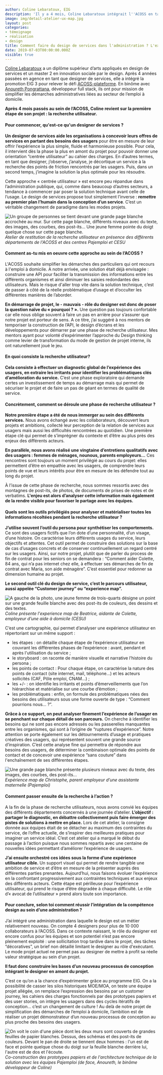 ```yaml
---
author: Coline Lebaratoux, EIG
description: 'Il y a 4 mois, Coline Lebaratoux intégrait l''ACOSS en tant qu''entrepreneure d''intérêt général designer de service. Sa mission, appliquer les méthode du design de service aux démarches des particuliers qui ont recours à l''emploi à domicile. Voici comment elle a mis en oeuvre la première étape de tout projet de design : la recherche utilisateur.'
image: img/detail-atelier-ux-map.jpg
layout: post
categories:
- témoignage
- réalisation
- design
title: Comment faire du design de services dans l'administration ? L'exemple du projet ACOSS-plateforme
date: 2019-07-03T00:00:00.000Z
visible: true
---
```


[Coline Lebaratoux](https://entrepreneur-interet-general.etalab.gouv.fr/communaute/2019/coline-lebaratoux.html) a un diplôme supérieur d’arts appliqués en design de services et un master 2 en innovation sociale par le design. Après 4 années passées en agence en tant que designer de services, elle a intégré la promotion EIG 3 pour relever le défi [ACOSS-plateforme](https://entrepreneur-interet-general.etalab.gouv.fr/defis/2019/acossplateforme.html). En binôme avec [Anoureth Pongrattana](https://entrepreneur-interet-general.etalab.gouv.fr/communaute/2019/anoureth-pongrattana.html), développeur full stack, ils ont pour mission de simplifier les démarches administratives liées au secteur de l’emploi à domicile. 

**Après 4 mois passés au sein de l’ACOSS, Coline revient sur la première étape de son projet : la recherche utilisateur.**


#### Pour commencer, qu'est-ce qu'un designer de services ? 

**Un designer de services aide les organisations à concevoir leurs offres de services en partant des besoins des usagers** pour être en mesure de leur offrir l’expérience la plus simple, fluide et harmonieuse possible. Pour cela, il intervient dès la phase la plus en amont du projet pour pouvoir donner une orientation “centrée utilisateur” au cahier des charges. 
En d’autres termes, en tant que designer, j’observe, j’analyse, je décortique un service à la recherche des points de friction rencontrés par les usagers. Puis, dans un second temps, j’imagine la solution la plus optimale pour les résoudre.

Cette approche « centrée utilisateur » est encore peu répandue dans l’administration publique, qui, comme dans beaucoup d’autres secteurs, a tendance à commencer par poser la solution technique avant celle de l’usage. Le design de services propose tout simplement l’inverse : **remettre au premier plan l’humain dans la conception d’un service**. C’est un véritable changement de paradigme dans les modes projets. 

![Un groupe de personnes se tient devant une grande page blanche accrochée au mur. Sur cette page blanche, différents niveaux avec du texte, des images, des courbes, des post-its... Une jeune femme pointe du doigt quelque chose sur cette page blanche.](/img/blog/atelier-ux-map.jpg)_Atelier de restitution de la recherche utilisateur en présence des différents départements de l'ACOSS et des centres Pajemploi et CESU_

#### Comment as-tu mis en oeuvre cette approche au sein de l’ACOSS ? 

L'ACOSS souhaite simplifier les démarches des particuliers qui ont recours à l'emploi à domicile. A notre arrivée, une solution était déjà envisagée : construire une API pour faciliter la transmission des informations entre les différents organismes et ainsi diminuer les saisies redondantes des utilisateurs. Mais le risque d'aller trop vite dans la solution technique, c’est de passer à côté de la réelle problématique d’usage et d’occulter les différentes manières de l’aborder. 

**En démarrage de projet, le - mauvais - rôle du designer est donc de poser la question naïve du « pourquoi ? ».**  Une question pas toujours confortable car elle nous oblige souvent à faire un pas en arrière pour s’assurer que notre projet est porteur de sens. A ce titre, j’ai suggéré à nos mentors de temporiser la construction de l’API, le design d’écrans et les développements pour démarrer par une phase de recherche utilisateur. 
Mes mentors ayant pour volonté d’expérimenter l’approche du Design thinking comme levier de transformation du mode de gestion de projet interne, ils ont naturellement joué le jeu.


#### En quoi consiste la recherche utilisateur? 

**Cela consiste à effectuer un diagnostic global de l’expérience des usagers, en extraire les irritants pour identifier les problématiques clés d’amélioration du service.** 
C’est une phase exploratoire qui demande certes un investissement de temps au démarrage mais qui permet de sécuriser le projet et de faire un pas de géant en termes de qualité de service.


#### Concrètement, comment se déroule une phase de recherche utilisateur ?

**Notre première étape a été de nous immerger au sein des différents services.** Nous avons échangé avec les collaborateurs, découvert leurs projets et ambitions, collecté leur perception de la relation de services aux usagers mais aussi les difficultés rencontrées au quotidien. Une première étape clé qui permet de s’imprégner du contexte et d’être au plus près des enjeux des différents acteurs. 

**En parallèle, nous avons réalisé une vingtaine d’entretiens qualitatifs avec des usagers : femmes de ménages, nounous, parents employeurs...** Ces rencontres sont toujours un moment privilégié au cours du projet: elles permettent d’être en empathie avec les usagers, de comprendre leurs points de vue et leurs intérêts pour être en mesure de les défendre tout au long du projet. 

À l’issue de cette phase de recherche, nous sommes ressortis avec des montagnes de post-its, de photos, de documents de prises de notes et de verbatims. **L'enjeu est alors d’analyser cette information mais également de la rendre visible pour favoriser le partage avec les équipes.** 


#### Quels sont les outils privilégiés pour analyser et matérialiser toutes les informations récoltées pendant la recherche utilisateur ? 

**J’utilise souvent l’outil du persona pour synthétiser les comportements.** Ce sont des usagers fictifs que l’on dote d’une personnalité, d’un visage, d’une histoire. On caractérise leurs différents usages du service, leurs objectifs et attentes. Cet outil permet de construire des solutions sur la base de cas d’usages concrets et de conserver continuellement un regard centré sur les usagers. Ainsi, sur notre projet, plutôt que de parler du process de fin de contrat pour les seniors on se demandera : “Comment aider Colette, 84 ans, qui n’a pas internet chez elle, à effectuer ses démarches de fin de contrat avec Maria, son aide ménagère”. C’est essentiel pour redonner sa dimension humaine au projet. 

**Le second outil clé du design de service, c’est le parcours utilisateur, aussi appelée “Customer journey” ou “experience map”.** 

![A gauche de la photo, une jeune femme de trois-quarts désigne un point sur une grande feuille blanche avec des post-its de couleurs, des dessins et des textes.](/img/blog/detail-atelier-ux-map.jpg)_Coline présente l'experience map de Beatrice, aidante de Colette, employeur d’une aide à domicile (CESU)_

C’est une cartographie, qui permet d’analyser une expérience utilisateur en répertoriant sur un même support : 
- les étapes : on détaille chaque étape de l’expérience utilisateur en couvrant les différentes phases de l’expérience : avant, pendant et après l'utilisation du service ;
- le storyboard : on raconte de manière visuelle et narrative l’histoire du persona ;
- les points de contact : Pour chaque étape, on caractérise la nature des points de contact (site internet, mail, téléphone…) et les acteurs sollicités (CAF, Pôle emploi, CNAM…) ;
- les +/- : on identifie les irritants et points d’émerveillements que l’on hiérarchise et matérialise sur une courbe d’émotion ;
- les problématiques : enfin, on formule des problématiques nées des besoins des utilisateurs sous une forme ouverte de type : “Comment pourrions nous… ?”.

**Grâce à ce support, on peut analyser finement l’expérience de l’usager en se penchant sur chaque détail de son parcours.** On cherche à identifier les besoins qui ne sont pas encore adressés ou les passerelles manquantes entre les organismes, qui sont à l’origine de “ruptures d’expérience”. Notre attention se porte également sur les détournements d’usage et pratiques créatives des usagers, qui représentent souvent une grande source d’inspiration. 
C’est cette analyse fine qui permettra de répondre aux besoins des usagers, de déterminer la combinaison optimale des points de contact et de concevoir une expérience “sans couture” dans l'enchaînement de ses différentes étapes. 

![Une grande page blanche présente plusieurs niveaux avec du texte, des images, des courbes, des post-its...](/img/blog/ux-map-christophe.jpg)_Expérience map de Christophe, parent employeur d’une assistante maternelle (Pajemploi)_

#### Comment passer ensuite de la recherche à l’action ? 

A la fin de la phase de recherche utilisateurs, nous avons convié les équipes des différents départements concernés à une journée d’atelier. **L’objectif : partager le diagnostic, en débattre collectivement puis faire émerger des pistes de solutions à mettre en place.** Lors de cet atelier, la consigne donnée aux équipes était de se détacher au maximum des contraintes du service, de l’offre actuelle, de s’inspirer des meilleures pratiques pour imaginer un service idéal. C’est cet atelier qui a marqué le début du passage à l’action puisque nous sommes repartis avec une centaine de nouvelles idées permettant d’améliorer l’expérience de usagers.

**J’ai ensuite orchestré ces idées sous la forme d’une expérience utilisateur cible.** Un support visuel qui permet de rendre tangible une ambition de service et d’être en mesure de la présenter auprès des différentes parties prenantes. 
Aujourd’hui, nous faisons évoluer l’expérience en la confrontant progressivement aux contraintes techniques et aux enjeux des différents acteurs. Cette étape est périlleuse pour l’expérience utilisateur, qui prend le risque d’être dégradée à chaque difficulté. Le rôle d’« avocat de l’utilisateur » prend alors toute son importance.


#### Pour conclure, selon toi comment réussir l’intégration de la compétence design au sein d’une administration ? 

J’ai intégré une administration dans laquelle le design est un métier relativement nouveau. On compte 4 designers pour plus de 10 000 collaborateurs à l’ACOSS. 
Dans ce contexte naissant, le rôle du designer est encore confus pour les équipes et son potentiel n’est pas encore pleinement exploité : une sollicitation trop tardive dans le projet, des tâches “décoratives”, un brief non détaillé limitant le designer au rôle d'exécutant. 
Le mode projet actuel ne permet pas au designer de mettre à profit sa réelle valeur stratégique au sein d’un projet. 

**Il faut donc construire les bases d’un nouveau processus de conception intégrant le designer en amont du projet.** 

C’est ce qu’on a la chance d’expérimenter grâce au programme EIG. On a la possibilité de casser les silos historiques MOE/MOA, on teste une équipe projet allégée, on remplace l’expression des besoins par un customer journey, les cahiers des charges fonctionnels par des prototypes papiers et des user stories, on intègre les usagers dans des cycles itératifs de conception… c’est un changement de culture !
Au delà de notre projet de simplification des démarches de l’emploi à domicile, l’ambition est de réaliser un projet démonstrateur d’un nouveau processus de conception au plus proche des besoins des usagers. 

![On voit le coin d'une pièce dont les deux murs sont couverts de grandes feuilles de papier blanches. Dessus, des schémas et des post-its de couleurs. Devant le pan de droite se tiennent deux hommes : l'un est de face et pointe quelque chose du doigt sur la feuille blanche derrière lui, l'autre est de dos et l'écoute.](/img/blog/ux-mvp.jpg)_Co-construction des prototypes papiers et de l'architecture technique de la solution avec les équipes Pajemploi (de face, Anoureth, le binôme développeur de Coline)_
